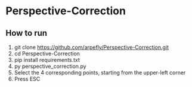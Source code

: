 # Perspective-Correction
## How to run
1. git clone https://github.com/arpefly/Perspective-Correction.git
2. cd Perspective-Correction
3. pip install requirements.txt
4. py perspective_correction.py
5. Select the 4 corresponding points, starting from the upper-left corner
6. Press ESC
